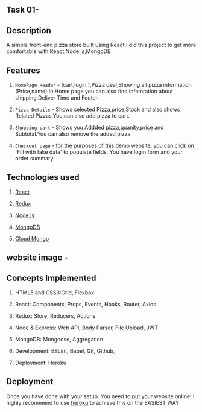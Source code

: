## Task 01- 



## Description
A simple front-end pizza store built using React,I did this project to get more comfortable with React,Node js,MongoDB



## Features 
1. `HomePage Header` - (cart,login,),Pizza deal,Showing all pizza information (Price,name).In Home page you can also find infomration about shipping,Deliver Time and Footer.

2. `Pizza Details` - Shows selected Pizza,price,Stock and also shows Related Pizzas,You can also add pizza to cart.

3. `Shopping cart` - Shows you Addded pizza,quanity,price and Subtotal.You can also remove  the added pizza.

4. `Checkout page` - for the purposes of this demo website, you can click on 'Fill with fake data' to populate fields. You have login form and your order summary.



## Technologies used 
1. [React](https://reactjs.org/)

2. [Redux](https://redux.js.org/) 

3. [Node.js](https://redux.js.org/) 

4. [MongoDB](https://www.mongodb.com/) 

5. [Cloud Mongo](https://www.mongodb.com/cloud) 



## website image - 



## Concepts Implemented
1. HTML5 and CSS3:Grid, Flexbox

2. React: Components, Props, Events, Hooks, Router, Axios

3. Redux: Store, Reducers, Actions

4. Node & Express: Web API, Body Parser, File Upload, JWT

5. MongoDB: Mongoose, Aggregation

6. Development: ESLint, Babel, Git, Github,

7. Deployment: Heroku



## Deployment 
Once you have done with your setup. You need to put your website online!
I highly recommend to use [heroku](https://devcenter.heroku.com/articles/nodejs-support/) to achieve this on the EASIEST WAY

